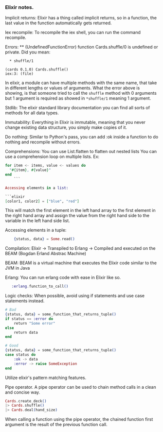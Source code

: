 ### Elixir notes.

Implicit returns:
    Elixir has a thing called implicit returns, so in a function, the last value in the function automatically gets returned.

Iex recompile:
    To recompile the iex shell, you can run the command recompile.

Errors:
** (UndefinedFunctionError) function Cards.shuffle/0 is undefined or private. Did you mean:

      * shuffle/1

    (cards 0.1.0) Cards.shuffle()
    iex:3: (file)

In elixir, a module can have multiple methods with the same name, that take in different lengths or values of arguments.
What the error above is showing, is that someone tried to call the `shuffle` method with 0 arguments but 1 argument is required as showed in `*shuffle/1` meaning 1 argument.


Stdlib:
    The elixir standard library documentation you can find all sorts of methods for all data types.

Immutability:
    Everything in Elixir is immutable, meaning that you never change existing data structure, you simply make copies of it.

Do nothing:
    Similar to Python's pass, you can add :ok inside a function to do nothing and recompile without errors.

Comprehensions:
    You can use List.flatten to flatten out nested lists
    You can use a comprehension loop on multiple lists. Ex:

```elixir
for item <- items, value <- values do
  "#{item}, #{value}"
end
    ```

Accessing elements in a list:

```elixir
[color1, color2] = ["blue", "red"]
```
This will match the first element in the left hand array to the first element in the right hand array and assign the value from the right hand side to the variable in the left hand side list.

Accessing elements in a tuple:

```elixir
    {status, data} = Some.read()
```

Compilation:
    Elixir -> Transpiled to  Erlang -> Compiled and executed on the BEAM (Bogdan Erland Abstrac Machine)


BEAM:
    BEAM is a virtual machine that executes the Elixir code similar to the JVM in Java

Erlang:
    You can run erlang code with ease in Elixir like so.

```elixir
   :erlang.function_to_call()  
```

Logic checks:
    When possible, avoid using if statements and use case statements instead.

```elixir
# Bad
{status, data} = some_function_that_returns_tuple()
if status == :error do
    return "Some error"
else
    return data
end
```

```elixir
# Good
{status, data} = some_function_that_returns_tuple()
case status do
    :ok -> data
    :error -> raise SomeException
end
```

Utilize elixir's pattern matching features.

Pipe operator.
    A pipe operator can be used to chain method calls in a clean and concise way.
```elixir
Cards.create_deck()
|> Cards.shuffle()
|> Cards.deal(hand_size)
```
When calling a function using the pipe operator, the chained function first argument is the result of the previous function call.



